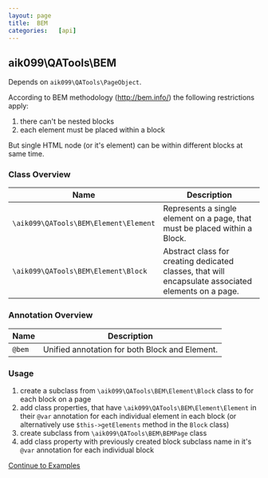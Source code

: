 ```yaml
---
layout: page
title:  BEM
categories:   [api]
---
```


## aik099\QATools\BEM
Depends on `aik099\QATools\PageObject`.

According to BEM methodology (http://bem.info/) the following restrictions apply:

1. there can't be nested blocks
2. each element must be placed within a block

But single HTML node (or it's element) can be within different blocks at same time.

### Class Overview

| Name | Description |
| ------------- | ------------- |
| `\aik099\QATools\BEM\Element\Element` | Represents a single element on a page, that must be placed within a Block. |
| `\aik099\QATools\BEM\Element\Block` | Abstract class for creating dedicated classes, that will encapsulate associated elements on a page. |

### Annotation Overview

| Name | Description |
| ------------- | ------------- |
| `@bem` | Unified annotation for both Block and Element. |

### Usage

1. create a subclass from `\aik099\QATools\BEM\Element\Block` class to for each block on a page
2. add class properties, that have `\aik099\QATools\BEM\Element\Element` in their `@var` annotation for each individual element in each block (or alternatively use `$this->getElements` method in the `Block` class)
3. create subclass from `\aik099\QATools\BEM\BEMPage` class
4. add class property with previously created block subclass name in it's `@var` annotation for each individual block

[Continue to Examples](/examples/03-BEM)
